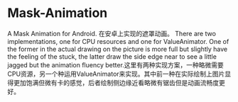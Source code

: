 # Mask-Animation
A Mask Animation for Android. 在安卓上实现的遮罩动画。 There are two implementations, one for CPU resources and one for ValueAnimator. One of the former in the actual drawing on the picture is more full but slightly have the feeling of the stuck, the latter draw the side edge near to see a little jagged but the animation fluency better.这里有两种实现方案，一种略微需要CPU资源，另一个种运用ValueAnimator来实现。其中前一种在实际绘制上图片显得更加饱满但微有卡的感觉，后者绘制侧边缘近看略微有锯齿但是动画流畅度更好。
